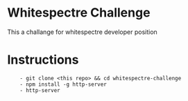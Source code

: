 # Whitespectre Challenge

This a challange for whitespectre developer position

# Instructions

```
    - git clone <this repo> && cd whitespectre-challenge
    - npm install -g http-server 
    - http-server
```
